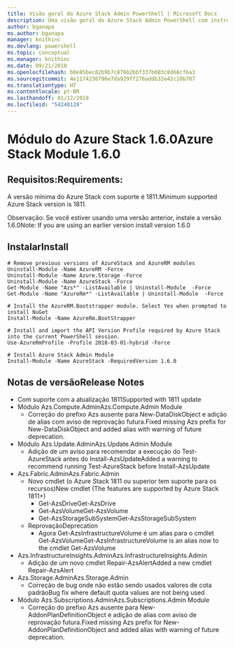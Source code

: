 ```yaml
---
title: Visão geral do Azure Stack Admin PowerShell | Microsoft Docs
description: Uma visão geral do Azure Stack Admin PowerShell com instruções de instalação e configuração.
author: bganapa
ms.author: bganapa
manager: knithinc
ms.devlang: powershell
ms.topic: conceptual
ms.manager: knithinc
ms.date: 09/21/2018
ms.openlocfilehash: b0e85bec82b9b7c876b2bbf337b603c8d68cf6a3
ms.sourcegitcommit: 4e1174236796e7da929ff276addb32e42c18b707
ms.translationtype: HT
ms.contentlocale: pt-BR
ms.lasthandoff: 01/12/2019
ms.locfileid: "54240128"
---
```

# <a name="azure-stack-module-160"></a><span data-ttu-id="64128-103">Módulo do Azure Stack 1.6.0</span><span class="sxs-lookup"><span data-stu-id="64128-103">Azure Stack Module 1.6.0</span></span>

## <a name="requirements"></a><span data-ttu-id="64128-104">Requisitos:</span><span class="sxs-lookup"><span data-stu-id="64128-104">Requirements:</span></span>
<span data-ttu-id="64128-105">A versão mínima do Azure Stack com suporte é 1811.</span><span class="sxs-lookup"><span data-stu-id="64128-105">Minimum supported Azure Stack version is 1811.</span></span>

<span data-ttu-id="64128-106">Observação: Se você estiver usando uma versão anterior, instale a versão 1.6.0</span><span class="sxs-lookup"><span data-stu-id="64128-106">Note: If you are using an earlier version install version 1.6.0</span></span>

## <a name="install"></a><span data-ttu-id="64128-107">Instalar</span><span class="sxs-lookup"><span data-stu-id="64128-107">Install</span></span>
```
# Remove previous versions of AzureStack and AzureRM modules
Uninstall-Module -Name AzureRM -Force
Uninstall-Module -Name Azure.Storage -Force
Uninstall-Module -Name AzureStack -Force
Get-Module -Name "Azs*" -ListAvailable | Uninstall-Module  -Force 
Get-Module -Name "AzureRm*" -ListAvailable | Uninstall-Module  -Force

# Install the AzureRM.Bootstrapper module. Select Yes when prompted to install NuGet
Install-Module -Name AzureRm.BootStrapper

# Install and import the API Version Profile required by Azure Stack into the current PowerShell session.
Use-AzureRmProfile -Profile 2018-03-01-hybrid -Force

# Install Azure Stack Admin Module
Install-Module -Name AzureStack -RequiredVersion 1.6.0
```

## <a name="release-notes"></a><span data-ttu-id="64128-108">Notas de versão</span><span class="sxs-lookup"><span data-stu-id="64128-108">Release Notes</span></span>
* <span data-ttu-id="64128-109">Com suporte com a atualização 1811</span><span class="sxs-lookup"><span data-stu-id="64128-109">Supported with 1811 update</span></span>
* <span data-ttu-id="64128-110">Módulo Azs.Compute.Admin</span><span class="sxs-lookup"><span data-stu-id="64128-110">Azs.Compute.Admin Module</span></span>
    * <span data-ttu-id="64128-111">Correção do prefixo Azs ausente para New-DataDiskObject e adição de alias com aviso de reprovação futura.</span><span class="sxs-lookup"><span data-stu-id="64128-111">Fixed missing Azs prefix for New-DataDiskObject and added alias with warning of future deprecation.</span></span>
* <span data-ttu-id="64128-112">Módulo Azs.Update.Admin</span><span class="sxs-lookup"><span data-stu-id="64128-112">Azs.Update.Admin Module</span></span>
    * <span data-ttu-id="64128-113">Adição de um aviso para recomendar a execução do Test-AzureStack antes do Install-AzsUpdate</span><span class="sxs-lookup"><span data-stu-id="64128-113">Added a warning to recommend running Test-AzureStack before Install-AzsUpdate</span></span>
* <span data-ttu-id="64128-114">Azs.Fabric.Admin</span><span class="sxs-lookup"><span data-stu-id="64128-114">Azs.Fabric.Admin</span></span>
    * <span data-ttu-id="64128-115">Novo cmdlet (o Azure Stack 1811 ou superior tem suporte para os recursos)</span><span class="sxs-lookup"><span data-stu-id="64128-115">New cmdlet (The features are supported by Azure Stack 1811+)</span></span>
        * <span data-ttu-id="64128-116">Get-AzsDrive</span><span class="sxs-lookup"><span data-stu-id="64128-116">Get-AzsDrive</span></span>
        * <span data-ttu-id="64128-117">Get-AzsVolume</span><span class="sxs-lookup"><span data-stu-id="64128-117">Get-AzsVolume</span></span>
        * <span data-ttu-id="64128-118">Get-AzsStorageSubSystem</span><span class="sxs-lookup"><span data-stu-id="64128-118">Get-AzsStorageSubSystem</span></span>
    * <span data-ttu-id="64128-119">Reprovação</span><span class="sxs-lookup"><span data-stu-id="64128-119">Deprecation</span></span>
        * <span data-ttu-id="64128-120">Agora Get-AzsInfrastructureVolume é um alias para o cmdlet Get-AzsVolume</span><span class="sxs-lookup"><span data-stu-id="64128-120">Get-AzsInfrastructureVolume is an alias now to the cmdlet Get-AzsVolume</span></span>
* <span data-ttu-id="64128-121">Azs.InfrastructureInsights.Admin</span><span class="sxs-lookup"><span data-stu-id="64128-121">Azs.InfrastructureInsights.Admin</span></span>
    *  <span data-ttu-id="64128-122">Adição de um novo cmdlet Repair-AzsAlert</span><span class="sxs-lookup"><span data-stu-id="64128-122">Added a new cmdlet Repair-AzsAlert</span></span>
* <span data-ttu-id="64128-123">Azs.Storage.Admin</span><span class="sxs-lookup"><span data-stu-id="64128-123">Azs.Storage.Admin</span></span>
    * <span data-ttu-id="64128-124">Correção de bug onde não estão sendo usados valores de cota padrão</span><span class="sxs-lookup"><span data-stu-id="64128-124">Bug fix where default quota values are not being used</span></span>
* <span data-ttu-id="64128-125">Módulo Azs.Subscriptions.Admin</span><span class="sxs-lookup"><span data-stu-id="64128-125">Azs.Subscriptions.Admin Module</span></span>
    * <span data-ttu-id="64128-126">Correção do prefixo Azs ausente para New-AddonPlanDefinitionObject e adição de alias com aviso de reprovação futura.</span><span class="sxs-lookup"><span data-stu-id="64128-126">Fixed missing Azs prefix for New-AddonPlanDefinitionObject and added alias with warning of future deprecation.</span></span>
